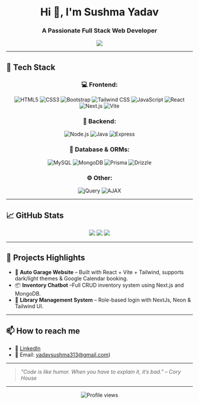 <!-- GitHub Profile README -->

<h1 align="center">Hi 👋, I'm Sushma Yadav</h1>
<h3 align="center">A Passionate Full Stack Web Developer</h3>

<p align="center">
  <img src="https://readme-typing-svg.herokuapp.com/?lines=React.js+Lover;Next.js+Explorer;Prisma+&+Drizzle+User;Building+with+Tailwind+&+Vite;Always+learning+new+tech!&center=true&width=500&height=45">
</p>

---

## 🚀 Tech Stack

<div align="center">

### 💻 Frontend:
![HTML5](https://img.shields.io/badge/HTML5-e34f26?style=flat-square&logo=html5&logoColor=white)
![CSS3](https://img.shields.io/badge/CSS3-1572b6?style=flat-square&logo=css3&logoColor=white)
![Bootstrap](https://img.shields.io/badge/Bootstrap-7952B3?style=flat-square&logo=bootstrap&logoColor=white)
![Tailwind CSS](https://img.shields.io/badge/TailwindCSS-38B2AC?style=flat-square&logo=tailwind-css&logoColor=white)
![JavaScript](https://img.shields.io/badge/JavaScript-F7DF1E?style=flat-square&logo=javascript&logoColor=black)
![React](https://img.shields.io/badge/React-20232A?style=flat-square&logo=react&logoColor=61DAFB)
![Next.js](https://img.shields.io/badge/Next.js-000000?style=flat-square&logo=nextdotjs&logoColor=white)
![Vite](https://img.shields.io/badge/Vite-646CFF?style=flat-square&logo=vite&logoColor=white)

### 🧠 Backend:
![Node.js](https://img.shields.io/badge/Node.js-339933?style=flat-square&logo=node.js&logoColor=white)
![Java](https://img.shields.io/badge/Java-ED8B00?style=flat-square&logo=java&logoColor=white)
![Express](https://img.shields.io/badge/Express.js-000000?style=flat-square&logo=express&logoColor=white)

### 🔗 Database & ORMs:
![MySQL](https://img.shields.io/badge/MySQL-4479A1?style=flat-square&logo=mysql&logoColor=white)
![MongoDB](https://img.shields.io/badge/MongoDB-47A248?style=flat-square&logo=mongodb&logoColor=white)
![Prisma](https://img.shields.io/badge/Prisma-2D3748?style=flat-square&logo=prisma&logoColor=white)
![Drizzle](https://img.shields.io/badge/Drizzle-2B2D42?style=flat-square&logo=data:image/svg+xml;base64,...&logoColor=white)

### ⚙️ Other:
![jQuery](https://img.shields.io/badge/jQuery-0769AD?style=flat-square&logo=jquery&logoColor=white)
![AJAX](https://img.shields.io/badge/AJAX-000000?style=flat-square&logo=ajax&logoColor=white)

</div>

---

## 📈 GitHub Stats

<p align="center">
  <img src="https://github-readme-stats.vercel.app/api?username=yadavsushma999&show_icons=true&theme=radical" />
  <img src="https://github-readme-streak-stats.herokuapp.com/?user=yadavsushma999&theme=radical" />
  <img src="https://github-readme-stats.vercel.app/api/top-langs/?username=yadavsushma999&layout=compact&theme=radical" />
</p>

---

## 📌 Projects Highlights

- 🔧 **Auto Garage Website** – Built with React + Vite + Tailwind, supports dark/light themes & Google Calendar booking.
- 📦 **Inventory Chatbot** –Full CRUD inventory system using Next.js and MongoDB.
- 🔐 **Library Management System** – Role-based login with NextJs, Neon & Tailwind UI.

---

## 📫 How to reach me

- 💼 [LinkedIn](www.linkedin.com/in/sushma-yadav-57666826a)
- 📧 Email: yadavsushma313@gmail.com)

---

> *"Code is like humor. When you have to explain it, it’s bad." – Cory House*

---

<!-- Visitor badge -->
<p align="center">
  <img src="https://komarev.com/ghpvc/?username=yadavsushma999&style=flat-square&color=blue" alt="Profile views" />
</p>


